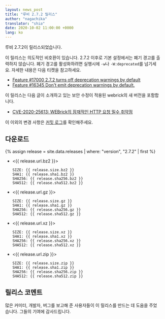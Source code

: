 ```yaml
---
layout: news_post
title: "루비 2.7.2 릴리스"
author: "nagachika"
translator: "shia"
date: 2020-10-02 11:00:00 +0000
lang: ko
---
```


루비 2.7.2이 릴리스되었습니다.

이 릴리스는 의도적인 비호환이 있습니다. 2.7.2 이후로 기본 설정에서는 폐기 경고를 출력하지 않습니다.
폐기 경고를 활성화하려면 실행시에 `-w`나 `-W:deprecated`를 넘기세요.
자세한 내용은 다음 티켓을 참고하세요.

* [Feature #17000 2.7.2 turns off deprecation warnings by default](https://bugs.ruby-lang.org/issues/17000)
* [Feature #16345 Don't emit deprecation warnings by default.](https://bugs.ruby-lang.org/issues/16345)

이 릴리스는 다음 글이 소개하고 있는 보안 수정이 적용된 webrick의 새 버전을 포함합니다.

* [CVE-2020-25613: WEBrick의 잠재적인 HTTP 요청 밀수 취약점](/ko/news/2020/09/29/http-request-smuggling-cve-2020-25613/)

이 이외의 변경 사항은 [커밋 로그](https://github.com/ruby/ruby/compare/v2_7_1...v2_7_2)를 확인해주세요.

## 다운로드

{% assign release = site.data.releases | where: "version", "2.7.2" | first %}

* <{{ release.url.bz2 }}>

      SIZE: {{ release.size.bz2 }}
      SHA1: {{ release.sha1.bz2 }}
      SHA256: {{ release.sha256.bz2 }}
      SHA512: {{ release.sha512.bz2 }}

* <{{ release.url.gz }}>

      SIZE: {{ release.size.gz }}
      SHA1: {{ release.sha1.gz }}
      SHA256: {{ release.sha256.gz }}
      SHA512: {{ release.sha512.gz }}

* <{{ release.url.xz }}>

      SIZE: {{ release.size.xz }}
      SHA1: {{ release.sha1.xz }}
      SHA256: {{ release.sha256.xz }}
      SHA512: {{ release.sha512.xz }}

* <{{ release.url.zip }}>

      SIZE: {{ release.size.zip }}
      SHA1: {{ release.sha1.zip }}
      SHA256: {{ release.sha256.zip }}
      SHA512: {{ release.sha512.zip }}

## 릴리스 코멘트

많은 커미터, 개발자, 버그를 보고해 준 사용자들이 이 릴리스를 만드는 데 도움을 주었습니다.
그들의 기여에 감사드립니다.
